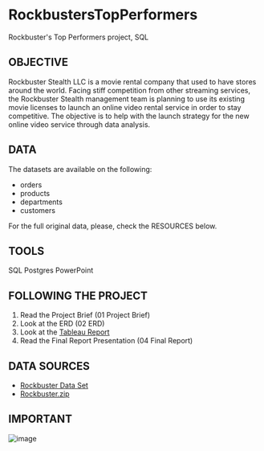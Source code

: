 # RockbustersTopPerformers
Rockbuster's Top Performers project, SQL


## OBJECTIVE

Rockbuster Stealth LLC is a movie rental company that used to have stores around the world. Facing stiff competition from other streaming services, the Rockbuster Stealth management team is planning to use its existing movie licenses to launch an online video rental service in order to stay competitive.
The objective is to help with the launch strategy for the new online video service through data analysis.


## DATA

The datasets are available on the following:

- orders
- products
- departments
- customers

For the full original data, please, check the RESOURCES below.


## TOOLS

SQL
Postgres
PowerPoint




## FOLLOWING THE PROJECT

1. Read the Project Brief (01 Project Brief)
2. Look at the ERD (02 ERD)
3. Look at the [Tableau Report](https://public.tableau.com/app/profile/elena.dries/viz/3_10byElenaDries/Story1?publish=yes)
5. Read the Final Report Presentation (04 Final Report)

## DATA SOURCES

- [Rockbuster Data Set](http://www.postgresqltutorial.com/wp-content/uploads/2019/05/dvdrental.zip)
- [Rockbuster.zip](https://drive.google.com/file/d/1hVzBWz5ORRbI37HA8p5tAiuZyMOe66yI/view)


## IMPORTANT

![image](https://user-images.githubusercontent.com/123763871/215648239-c54374d2-7d14-4324-88da-bf8b01920641.png)

